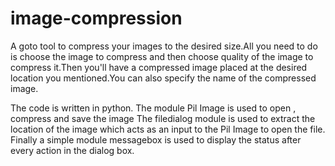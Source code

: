 # image-compression

A goto tool to compress your images to the desired size.All you need to do is choose the image to compress and then choose quality of the 
image to compress it.Then you'll have a compressed image placed at the desired location you mentioned.You can also specify the name of the compressed
image.

The code is written in python. The module Pil Image is used to open , compress and save the image
The filedialog module is used to extract the location of the image which acts as an input to the Pil Image to open the file.
Finally a simple module messagebox is used to display the status after every action in the dialog box.
